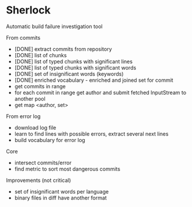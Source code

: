# Sherlock
Automatic build failure investigation tool

From commits
- [DONE] extract commits from repository
- [DONE] list of chunks
- [DONE] list of typed chunks with significant lines
- [DONE] list of typed chunks with significant words
- [DONE] set of insignificant words (keywords)
- [DONE] enriched vocabulary - enriched and joined set for commit
- get commits in range
- for each commit in range get author and submit fetched InputStream to another pool
- get map <author, set<word>>

From error log
- download log file
- learn to find lines with possible errors, extract several next lines
- build vocabulary for error log

Core
- intersect commits/error
- find metric to sort most dangerous commits

Improvements (not critical)
- set of insignificant words per language
- binary files in diff have another format